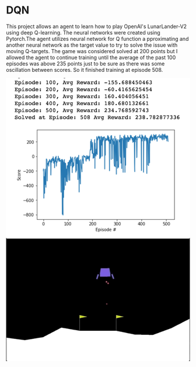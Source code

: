 # DQN

This project allows an agent to learn how to play OpenAI's LunarLander-V2 using deep Q-learning.
The neural networks were created using Pytorch.The agent utilizes neural network for Q function a
pproximating and another neural network as the target value to try to solve the issue with moving Q-targets.
The game was considered solved at 200 points but I allowed the agent to continue training until the average
of the past 100 episodes was above 235 points just to be sure as there was some oscillation between scores.
So it finished training at episode 508.

![Alt text](https://github.com/ethsu1/DQN/blob/master/Screen%20Shot%202019-01-27%20at%2011.28.27%20PM.png)
![Alt text](https://github.com/ethsu1/DQN/blob/master/dqnclip.gif)
